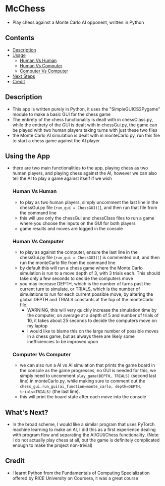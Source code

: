 # McChess

- Play chess against a Monte Carlo AI opponent, written in Python

## Contents

- [Description](#description)
- [Usage](#using-the-app)
    - [Human Vs Human](#human-vs-human)
    - [Human Vs Computer](#human-vs-computer)
    - [Computer Vs Computer](#computer-vs-computer)
- [Next Steps](#whats-next)
- [Credit](#credit)

## Description 

- This app is written purely in Python, it uses the "SimpleGUICS2Pygame" module to make a basic GUI for the chess game
- The entirety of the chess functionality is dealt with in chessClass.py, while the entirety of the GUI is dealt with in chessGui.py, the game can be played with two human players taking turns with just these two files
- the Monte Carlo AI simulation is dealt with in monteCarlo.py, run this file to start a chess game against the AI player

## Using the App

- there are two main functionalities to the app, playing chess as two human players, and playing chess against the AI, however we can also tell the AI to play a game against itself if we wish

    ### Human Vs Human

    - to play as two human players, simply uncomment the last line in the chessGui.py file (`run_gui = ChessGUI()`), and then run that file from the command line
    - this will use only the chessGui and chessClass files to run a game where you choose the inputs on the GUI for both players
    - game results and moves are logged in the console

    ### Human Vs Computer

    - to play as against the computer, ensure the last line in the chessGui.py file (`run_gui = ChessGUI()`) is commented out, and then run the monteCarlo file from the command line
    - by default this will run a chess game where the Monte Carlo simulation is run to a move depth of 3, with 3 trials each. This should take only a few seconds to decide the computers move
    - you may increase DEPTH, which is the number of turns past the current turn to simulate, or TRIALS, which is the number of simulations to run for each current possible move, by altering the global DEPTH and TRIALS constants at the top of the monteCarlo file. 
        - WARNING, this will very quickly increase the simulation time by the computer, on average at a depth of 5 and number of trials of 10, it takes about 25 seconds to decide the computers move on my laptop
        - I would like to blame this on the large number of possible moves in a chess game, but as always there are likely some inefficiencies to be improved upon

    ### Computer Vs Computer

    - we can also run a AI vs AI simulation that prints the game board in the console as the game progresses, no GUI is needed for this, we simply need to uncomment `play_game(DEPTH, TRIALS)` (second last line) in monteCarlo.py, while making sure to comment out the `chess_gui.run_gui(ai_function=monte_carlo, depth=DEPTH, trials=TRIALS)` (the last line). 
    - this will print the board state after each move into the console

## What's Next?

- In the broad scheme, I would like a similar program that uses PyTorch machine learning to make an AI, I did this as a first experience dealing with program flow and separating the AI/GUI/Chess functionality. (Note: I do not actually play chess at all, but the game is definitely complicated enough to make the project non-trivial) 

## Credit

- I learnt Python from the Fundamentals of Computing Specialization offered by RICE University on Coursera, it was a great course